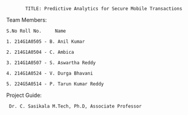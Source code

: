            TITLE: Predictive Analytics for Secure Mobile Transactions

Team Members:

    S.No Roll No.     Name

    1. 214G1A0505 - B. Anil Kumar   
    
    2. 214G1A0504 - C. Ambica
    
    3. 214G1A0507 - S. Aswartha Reddy
    
    4. 214G1A0524 - V. Durga Bhavani

    5. 224G5A0514 - P. Tarun Kumar Reddy


Project Guide:

     Dr. C. Sasikala M.Tech, Ph.D, Associate Professor
